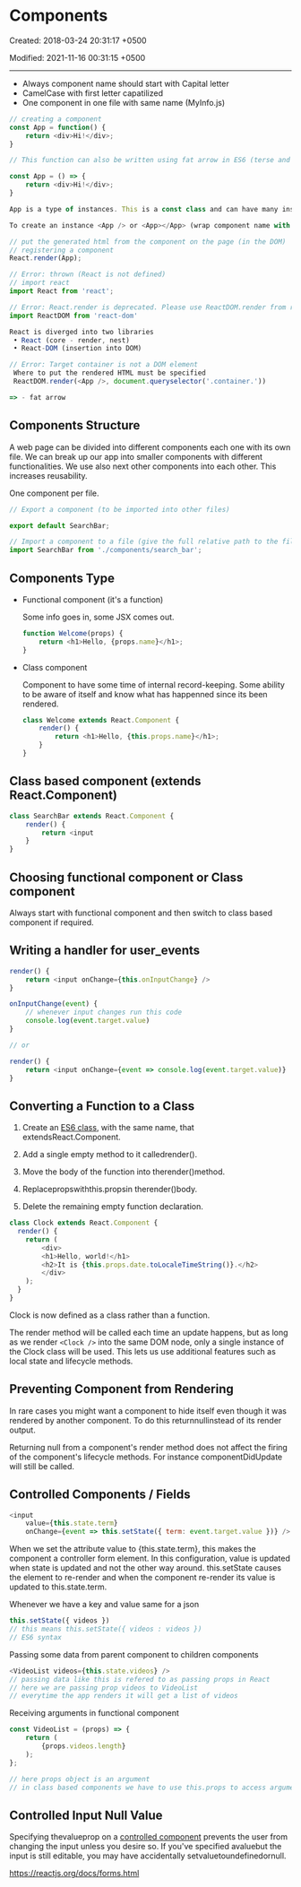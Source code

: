 # Components

Created: 2018-03-24 20:31:17 +0500

Modified: 2021-11-16 00:31:15 +0500

---

- Always component name should start with Capital letter
- CamelCase with first letter capatilized
- One component in one file with same name (MyInfo.js)

```js
// creating a component
const App = function() {
    return <div>Hi!</div>;
}

// This function can also be written using fat arrow in ES6 (terse and compact representation of keyword function)

const App = () => {
    return <div>Hi!</div>;
}

App is a type of instances. This is a const class and can have many instances. This is like a factory method

To create an instance <App /> or <App></App> (wrap component name with JSX tags)

// put the generated html from the component on the page (in the DOM)
// registering a component
React.render(App);

// Error: thrown (React is not defined)
// import react
import React from 'react';

// Error: React.render is deprecated. Please use ReactDOM.render from require('react-dom') instead. Invariant Violation.
import ReactDOM from 'react-dom'

React is diverged into two libraries
 • React (core - render, nest)
 • React-DOM (insertion into DOM)

// Error: Target container is not a DOM element
 Where to put the rendered HTML must be specified
 ReactDOM.render(<App />, document.queryselector('.container.'))

=> - fat arrow
```

## Components Structure

A web page can be divided into different components each one with its own file. We can break up our app into smaller components with different functionalities. We use also next other components into each other. This increases reusability.

One component per file.

```js
// Export a component (to be imported into other files)

export default SearchBar;

// Import a component to a file (give the full relative path to the file)
import SearchBar from './components/search_bar';
```

## Components Type

- Functional component (it's a function)

    Some info goes in, some JSX comes out.

    ```js
    function Welcome(props) {
        return <h1>Hello, {props.name}</h1>;
    }
    ```

- Class component

    Component to have some time of internal record-keeping. Some ability to be aware of itself and know what has happenned since its been rendered.

    ```js
    class Welcome extends React.Component {
        render() {
            return <h1>Hello, {this.props.name}</h1>;
        }
    }
    ```

## Class based component (extends React.Component)

```js
class SearchBar extends React.Component {
    render() {
        return <input
    }
}
```

## Choosing functional component or Class component

Always start with functional component and then switch to class based component if required.

## Writing a handler for user_events

```js
render() {
    return <input onChange={this.onInputChange} />
}

onInputChange(event) {
    // whenever input changes run this code
    console.log(event.target.value)
}

// or

render() {
    return <input onChange={event => console.log(event.target.value)}
}
```

## Converting a Function to a Class

1. Create an [ES6 class](https://developer.mozilla.org/en/docs/Web/JavaScript/Reference/Classes), with the same name, that extendsReact.Component.

2. Add a single empty method to it calledrender().

3. Move the body of the function into therender()method.

4. Replacepropswiththis.propsin therender()body.

5. Delete the remaining empty function declaration.

```js
class Clock extends React.Component {
  render() {
    return (
        <div>
        <h1>Hello, world!</h1>
        <h2>It is {this.props.date.toLocaleTimeString()}.</h2>
        </div>
    );
  }
}
```

Clock is now defined as a class rather than a function.

The render method will be called each time an update happens, but as long as we render `<Clock />` into the same DOM node, only a single instance of the Clock class will be used. This lets us use additional features such as local state and lifecycle methods.

## Preventing Component from Rendering

In rare cases you might want a component to hide itself even though it was rendered by another component. To do this returnnullinstead of its render output.

Returning null from a component's render method does not affect the firing of the component's lifecycle methods. For instance componentDidUpdate will still be called.

## Controlled Components / Fields

```js
<input
    value={this.state.term}
    onChange={event => this.setState({ term: event.target.value })} />
```

When we set the attribute value to {this.state.term}, this makes the component a controller form element. In this configuration, value is updated when state is updated and not the other way around. this.setState causes the element to re-render and when the component re-render its value is updated to this.state.term.

Whenever we have a key and value same for a json

```js
this.setState({ videos })
// this means this.setState({ videos : videos })
// ES6 syntax
```

Passing some data from parent component to children components

```js
<VideoList videos={this.state.videos} />
// passing data like this is refered to as passing props in React
// here we are passing prop videos to VideoList
// everytime the app renders it will get a list of videos
```

Receiving arguments in functional component

```js
const VideoList = (props) => {
    return (
        {props.videos.length}
    );
};

// here props object is an argument
// in class based components we have to use this.props to access arguments
```

## Controlled Input Null Value

Specifying thevalueprop on a [controlled component](https://reactjs.org/docs/forms.html#controlled-components) prevents the user from changing the input unless you desire so. If you've specified avaluebut the input is still editable, you may have accidentally setvaluetoundefinedornull.

<https://reactjs.org/docs/forms.html>

